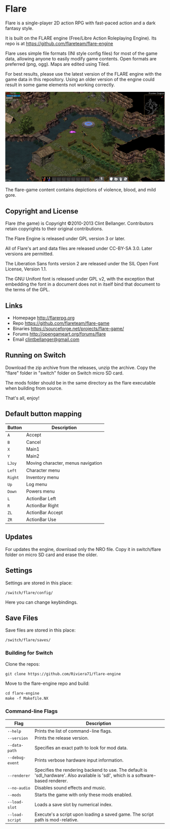 # Flare

Flare is a single-player 2D action RPG with fast-paced action and a dark fantasy style.

It is built on the FLARE engine (Free/Libre Action Roleplaying Engine). Its repo is at https://github.com/flareteam/flare-engine

Flare uses simple file formats (INI style config files) for most of the game data, allowing anyone to easily modify game contents. Open formats are preferred (png, ogg). Maps are edited using Tiled.

For best results, please use the latest version of the FLARE engine with the game data in this repository. Using an older version of the engine could result in some game elements not working correctly.

![Flare screenshot](distribution/screenshot1.jpg)

The flare-game content contains depictions of violence, blood, and mild gore.

## Copyright and License

Flare (the game) is Copyright ©2010-2013 Clint Bellanger. Contributors retain copyrights to their original contributions.

The Flare Engine is released under GPL version 3 or later.

All of Flare's art and data files are released under CC-BY-SA 3.0. Later versions are permitted.

The Liberation Sans fonts version 2 are released under the SIL Open Font License, Version 1.1.

The GNU Unifont font is released under GPL v2, with the exception that embedding the font in a document does not in itself bind that document to the terms of the GPL.


## Links

* Homepage  http://flarerpg.org
* Repo      https://github.com/flareteam/flare-game
* Binaries  https://sourceforge.net/projects/flare-game/
* Forums    http://opengameart.org/forums/flare
* Email     clintbellanger@gmail.com


## Running on Switch

Download the zip archive from the releases, unzip the archive.
Copy the "flare" folder in "switch" folder on Switch micro SD card.

The mods folder should be in the same directory as the flare executable when building from source.

That's all, enjoy!

## Default button mapping

| Button  | Description
|---------|-----------------------------------
| `A`     | Accept
| `B`     | Cancel
| `X`     | Main1
| `Y`     | Main2
| `LJoy`  | Moving character, menus navigation
| `Left`  | Character menu
| `Right` | Inventory menu
| `Up`    | Log menu
| `Down`  | Powers menu
| `L`     | ActionBar Left
| `R`     | ActionBar Right
| `ZL`    | ActionBar Accept
| `ZR`    | ActionBar Use


## Updates
    
 For updates the engine, download only the NRO file.
 Copy it in switch/flare folder on micro SD card and erase the older.

## Settings

Settings are stored in this place:

    /switch/flare/config/

Here you can change keybindings.

## Save Files

Save files are stored in this place:

    /switch/flare/saves/


### Building for Switch

Clone the repos:

	git clone https://github.com/Riviera71/flare-engine
	

Move to the flare-engine repo and build:

	cd flare-engine
	make -f Makefile.NX


### Command-line Flags

| Flag              | Description
|-------------------|----------------
| `--help`          | Prints the list of command-line flags.
| `--version`       | Prints the release version.
| `--data-path`     | Specifies an exact path to look for mod data.
| `--debug-event`   | Prints verbose hardware input information.
| `--renderer`      | Specifies the rendering backend to use. The default is 'sdl\_hardware'. Also available is 'sdl', which is a software-based renderer.
| `--no-audio`      | Disables sound effects and music.
| `--mods`          | Starts the game with only these mods enabled.
| `--load-slot`     | Loads a save slot by numerical index.
| `--load-script`   | Execute's a script upon loading a saved game. The script path is mod-relative.

